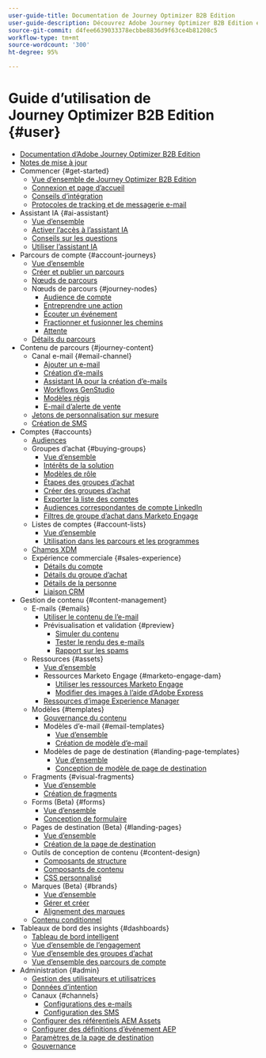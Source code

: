 ```yaml
---
user-guide-title: Documentation de Journey Optimizer B2B Edition
user-guide-description: Découvrez Adobe Journey Optimizer B2B Edition et comment l’utiliser pour orchestrer les parcours des comptes et des groupes d’achat grâce à une IA générative intégrée et une automatisation de pointe.
source-git-commit: d4fee6639033378ecbbe8836d9f63ce4b81208c5
workflow-type: tm+mt
source-wordcount: '300'
ht-degree: 95%

---
```



# Guide d’utilisation de Journey Optimizer B2B Edition {#user}

+ [Documentation d’Adobe Journey Optimizer B2B Edition ](guide-overview.md)
+ [Notes de mise à jour](./release-notes/release-notes.md)
+ Commencer {#get-started}
   + [Vue d’ensemble de Journey Optimizer B2B Edition](about-journey-optimizer-b2b-edition.md)
   + [Connexion et page d’accueil](home-page.md)
   + [Conseils d’intégration](./start/get-started.md)
   + [Protocoles de tracking et de messagerie e-mail](./start/email-protocols.md)
+ Assistant IA {#ai-assistant}
   + [Vue d’ensemble](./ai-assistant/ai-assistant-overview.md)
   + [Activer l’accès à l’assistant IA](./ai-assistant/enable-ai-assistant-access.md)
   + [Conseils sur les questions](./ai-assistant/question-guidance.md)
   + [Utiliser l’assistant IA](./ai-assistant/use-ai-assistant.md)
+ Parcours de compte {#account-journeys}
   + [Vue d’ensemble](./journeys/journey-overview.md)
   + [Créer et publier un parcours](./journeys/create-publish-journey.md)
   + [Nœuds de parcours](./journeys/journey-nodes.md)
   + Nœuds de parcours {#journey-nodes}
      + [Audience de compte](./journeys/account-audience-nodes.md)
      + [Entreprendre une action](./journeys/action-nodes.md)
      + [Écouter un événement](./journeys/listen-for-event-nodes.md)
      + [Fractionner et fusionner les chemins](./journeys/split-merge-paths-nodes.md)
      + [Attente](./journeys/wait-nodes.md)
   + [Détails du parcours](./journeys/journey-details.md)
+ Contenu de parcours {#journey-content}
   + Canal e-mail {#email-channel}
      + [Ajouter un e-mail](./content/add-email.md)
      + [Création d’e-mails](./content/email-authoring.md)
      + [Assistant IA pour la création d’e-mails](./content/ai-assistant-emails.md)
      + [Workflows GenStudio](./content/genstudio-email-workflow.md)
      + [Modèles régis](./content/email-authoring-governance.md)
      + [E-mail d’alerte de vente](./content/sales-alert-email.md)
   + [Jetons de personnalisation sur mesure](./content/personalization-my-tokens.md)
   + [Création de SMS](./content/sms-authoring.md)
+ Comptes {#accounts}
   + [Audiences](./audiences/account-audience-overview.md)
   + Groupes d’achat {#buying-groups}
      + [Vue d’ensemble](./buying-groups/buying-groups-overview.md)
      + [Intérêts de la solution](./buying-groups/solution-interests.md)
      + [Modèles de rôle](./buying-groups/buying-groups-role-templates.md)
      + [Étapes des groupes d’achat](./buying-groups/buying-group-stages.md)
      + [Créer des groupes d’achat](./buying-groups/buying-groups-create.md)
      + [Exporter la liste des comptes](./audiences/account-list-export.md)
      + [Audiences correspondantes de compte LinkedIn](./data/linkedin-account-matched-audiences.md)
      + [Filtres de groupe d’achat dans Marketo Engage](./buying-groups/marketo-engage-smart-list-buying-group-filters.md)
   + Listes de comptes {#account-lists}
      + [Vue d’ensemble](./accounts/account-lists.md)
      + [Utilisation dans les parcours et les programmes](./accounts/account-lists-journeys.md)
   + [Champs XDM](./data/field-mapping.md)
   + Expérience commerciale {#sales-experience}
      + [Détails du compte](./accounts/account-details.md)
      + [Détails du groupe d’achat](./buying-groups/buying-group-details.md)
      + [Détails de la personne](./accounts/person-details.md)
      + [Liaison CRM](./accounts/crm-linking.md)
+ Gestion de contenu {#content-management}
   + E-mails {#emails}
      + [Utiliser le contenu de l’e-mail](./content/emails-list.md)
      + Prévisualisation et validation {#preview}
         + [Simuler du contenu](./content/email-simulate-content.md)
         + [Tester le rendu des e-mails](./content/email-test-rendering.md)
         + [Rapport sur les spams](./content/email-spam-report.md)
   + Ressources {#assets}
      + [Vue d’ensemble](./content/assets-overview.md)
      + Ressources Marketo Engage {#marketo-engage-dam}
         + [Utiliser les ressources Marketo Engage](./content/marketo-engage-design-studio.md)
         + [Modifier des images à l’aide d’Adobe Express](./content/image-edit-adobe-express.md)
      + [Ressources d’image Experience Manager](./content/aem-assets.md)
   + Modèles {#templates}
      + [Gouvernance du contenu](./content/template-content-governance.md)
      + Modèles d’e-mail {#email-templates}
         + [Vue d’ensemble](./content/email-templates.md)
         + [Création de modèle d’e-mail](./content/email-template-authoring.md)
      + Modèles de page de destination {#landing-page-templates}
         + [Vue d’ensemble](./content/landing-page-templates.md)
         + [Conception de modèle de page de destination](./content/landing-page-template-design.md)
   + Fragments {#visual-fragments}
      + [Vue d’ensemble](./content/fragments.md)
      + [Création de fragments](./content/fragment-authoring.md)
   + Forms (Beta) {#forms}
      + [Vue d’ensemble](./content/forms.md)
      + [Conception de formulaire](./content/form-design.md)
   + Pages de destination (Beta) {#landing-pages}
      + [Vue d’ensemble](./content/landing-pages.md)
      + [Création de la page de destination](./content/landing-page-design.md)
   + Outils de conception de contenu {#content-design}
      + [Composants de structure](./content/structure-components.md)
      + [Composants de contenu](./content/content-components.md)
      + [CSS personnalisé](./content/design-custom-css.md)
   + Marques (Beta) {#brands}
      + [Vue d’ensemble](./content/brands-overview.md)
      + [Gérer et créer](./content/brands-manage-create.md)
      + [Alignement des marques](./content/brand-alignment.md)
   + [Contenu conditionnel](./content/conditional-content.md)
+ Tableaux de bord des insights {#dashboards}
   + [Tableau de bord intelligent](./dashboards/intelligent-dashboard.md)
   + [Vue d’ensemble de l’engagement](./dashboards/engagement-dashboard.md)
   + [Vue d’ensemble des groupes d’achat](./dashboards/buying-groups-dashboard.md)
   + [Vue d’ensemble des parcours de compte](./dashboards/journeys-dashboard.md)
+ Administration {#admin}
   + [Gestion des utilisateurs et utilisatrices](./admin/user-management.md)
   + [Données d’intention](./admin/intent-data.md)
   + Canaux {#channels}
      + [Configurations des e-mails](./admin/configure-channels-emails.md)
      + [Configuration des SMS](./admin/configure-channels-sms.md)
   + [Configurer des référentiels AEM Assets](./admin/configure-aem-repositories.md)
   + [Configurer des définitions d’événement AEP](./admin/configure-aep-events.md)
   + [Paramètres de la page de destination](./admin/landing-page-settings.md)
   + [Gouvernance](./admin/governance.md)
